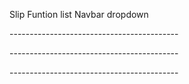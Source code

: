 <!-- @format -->

Slip Funtion
list Navbar dropdown

<!-- - init
- call
- cleanInput
- changePassword
- getOrder --------------------- GET
- loadList
- checkLoginStatusWithRefreshToken --------------------- POST
- askDeviceIdFun
- menuhome
- unShowMenuPage
- checkIsLogin
- updateLoginStatus
- getLocalToken
- refreshToken
- refreshTokenFun --------------------- POST
- WS
- checkLogin
- registerFun --------------------- POST
- SendOTP --------------------- POST
- scroller
- getQRcode --------------------- GET
- loginFun --------------------- POST -->

<p>------------------------------------------</p>
<p>------------------------------------------</p>
<p>------------------------------------------</p>

<!-- - init and call -->
<!-- - cleanInput -->
  <!-- - changePassword -->
  <!-- - getOrder --------------------- GET -->
  <!-- - loadList -->
<!-- - checkLoginStatusWithRefreshToken --------------------- POST -->
<!-- - askDeviceIdFun -->
<!-- - menuhome -->
  <!-- - unShowMenuPage -->
  <!-- - checkIsLogin -->
  <!-- - updateLoginStatus -->
  <!-- - getLocalToken -->
  <!-- - refreshToken -->
  <!-- - refreshTokenFun --------------------- POST -->
  <!-- - WS -->
<!-- - checkLogin -->
<!-- - registerFun --------------------- POST -->
<!-- - SendOTP --------------------- POST -->
  <!-- - scroller -->
  <!-- - getQRcode --------------------- GET -->
<!-- - loginFun --------------------- POST -->
  <!-- - sentCancelOrder --------------------- PUT -->
  <!-- - getRedeemHis --------------------- GET -->
  <!-- - calPage --------------------- GET -->
  <!-- - getPointCoins --------------------- GET -->
  <!-- - updateDevice --------------------- PUT -->
  <!-- - Con --------------------- GET -->
  <!-- - postOrderNow --------------------- POST -->
  <!-- - getAddress --------------------- GET -->
  <!-- - getCodeDisCountVoucher --------------------- GET -->
  <!-- - getCodeDisCountMember --------------------- GET -->
<!-- - GetDataCustomerPurchaseReportStatics --------------------- GET -->
  <!-- - GetDataCustomer --------------------- GET -->
  <!-- - getDeviceAll --------------------- GET -->
  <!-- - PreviewImg --------------------- PUT -->
  <!-- - PreviewImg_2 --------------------- PUT -->
  <!-- - CreateDistributor --------------------- POST -->
  <!-- - DeleteAddress --------------------- DELETE -->
  <!-- - EditAddress --------------------- PUT -->
  <!-- - GetAddressID --------------------- GET -->
  <!-- - forgotPass --------------------- POST -->
  <!-- - sendOTP_Forgot --------------------- POST -->
  <!-- - getProfile --------------------- GET -->
  <!-- - sendApi --------------------- POST -->
  <!-- - checkSimulated --------------------- GET -->
  <!-- - getRecommendProduct --------------------- GET -->
  <!-- - getAllProduct --------------------- GET -->
<!-- - checkIn --------------------- POST -->
  <!-- - getCheckIn --------------------- GET -->
  <!-- - getIncomeAndExpenditureDetails --------------------- GET -->
  <!-- - GetAddress --------------------- GET -->
  <!-- - getMemberTier --------------------- GET -->
  <!-- - RestartPin --------------------- PATCH -->
  <!-- - GetBill --------------------- GET -->
  <!-- - GetSolarDeviceAll --------------------- GET -->
  <!-- - GetDataMonitor --------------------- GET -->
  <!-- - getMyDevice --------------------- GET -->
  <!-- - CreateAddress --------------------- POST -->
  <!-- - GetNotification ---------------------GET -->
<!-- - sendRefund --------------------- PUT -->
  <!-- - genQR --------------------- PUT -->
  <!-- - AddSlipPayment --------------------- PUT -->
<!-- - UpdateSlipPayment --------------------- PUT -->
  <!-- - GetPaymentStatistic --------------------- GET -->
  <!-- - showCart --------------------- GET -->
  <!-- - update_quantity --------------------- PUT -->
  <!-- - delete_id --------------------- DELETE -->
  <!-- - confirmOrder --------------------- POST -->
  <!-- - getDetailProduct --------------------- PUT -->
  <!-- - GetSalesData --------------------- GET -->
  <!-- - postRedeem --------------------- POST -->
  <!-- - GetReportData --------------------- GET -->
  <!-- - chartFlowDay --------------------- GET -->
  <!-- - chartFlowMonth --------------------- GET -->
  <!-- - chartFlowYear --------------------- GET -->
  <!-- - chartFlowTotal --------------------- GET -->
  <!-- - chargePower --------------------- GET -->
  <!-- - updateProfile --------------------- PUT -->
  <!-- - AddAvatar --------------------- PUT -->
  <!-- - UpdateAvatar --------------------- patch -->
  <!-- - getAll --------------------- GET -->
<!-- - AddSlipPayment --------------------- PUT -->
  <!-- - UpdateSlipPayment --------------------- POST -->
  <!-- - getTransaction --------------------- GET -->
  <!-- - postTransfer --------------------- POST -->
  <!-- - showOrder --------------------- GET -->
  <!-- - getUserData --------------------- GET -->
  <!-- - get_dataTransaction --------------------- GET -->
<!-- - getFinancialAlipay --------------------- GET -->
<!-- - deleteAlipay --------------------- DELETE -->
<!-- - historyFunction --------------------- GET -->
<!-- - getFinancialBank --------------------- GET -->
<!-- - deleteBank --------------------- DELETE -->
<!-- - sendMessage --------------------- POST -->
<!-- - getCheckIn --------------------- GET -->
<!-- - checkInBonus --------------------- POST -->
<!-- - get2FAconvert_DSF --------------------- GET -->
<!-- - verify2faconvert_DSF --------------------- POST -->
<!-- - postconvert_DSFCIPS --------------------- POST -->
<!-- - get2FATrade --------------------- GET -->
<!-- - verify2faTrade --------------------- POST -->
<!-- - postWithdraw --------------------- POST -->
<!-- - postConvert --------------------- POST -->
<!-- - getFinancialPayments --------------------- GET -->
<!-- - checkPayMentMethod --------------------- GET -->
<!-- - feedback --------------------- POST -->
<!-- - getInstitution --------------------- GET -->
<!-- - getAnnouncement --------------------- GET -->
<!-- - news --------------------- GET -->
<!-- - first --------------------- POST -->
<!-- - redempiontcode --------------------- POST -->
<!-- - CheckMathCoupon --------------------- GET -->
<!-- - getnewgroup --------------------- GET -->
<!-- - profile_invite --------------------- GET -->
<!-- - getAnnouncement_viewID --------------------- GET -->
<!-- - getAnnouncement_view --------------------- GET -->
<!-- - getHistory --------------------- GET -->
<!-- - getVoucherInvite --------------------- GET -->
<!-- - postReceiveVouncher --------------------- POST -->
<!-- - getlevel --------------------- GET -->
<!-- - fetchPrizes --------------------- GET -->
<!-- - postSelectedPrize --------------------- POST -->
<!-- - getUserRoulette --------------------- GET -->
<!-- - luckyLeftData --------------------- GET -->
<!-- - Peer_group --------------------- GET -->
<!-- - getMyTeam_3 --------------------- GET -->
<!-- - showNews --------------------- GET -->
<!-- - allReadNotice --------------------- POST -->
<!-- - markNotificationAsRead --------------------- PATCH -->
<!-- - Getnotifications --------------------- GET -->
<!-- - Profile --------------------- GET -->
<!-- - Team --------------------- GET -->
<!-- - verified_name --------------------- GET -->
<!-- - getVoucherDaily --------------------- GET -->
<!-- - getKfLink --------------------- GET -->
<!-- - Enable2FA --------------------- POST -->
<!-- - get2FA --------------------- GET -->
<!-- - BuyProduct --------------------- POST -->
<!-- - getVoucherTeam --------------------- GET -->
<!-- - getChannels --------------------- GET -->
<!-- - postTopUp --------------------- POST -->
<!-- - getBankAll --------------------- GET -->
<!-- - getProduct --------------------- GET -->
<!-- - getHistoryTransaction --------------------- GET -->
<!-- - GetTransferHistory --------------------- GET -->
<!-- - postTransder --------------------- POST -->
<!-- - AddFilesFunc --------------------- PUT -->
<!-- - VerifiedImgAcc --------------------- POST -->
<!-- - Verified_info --------------------- GET -->
<!-- - getHistoryWithdraw --------------------- GET -->
<!-- - Recieve_DSFCIPS --------------------- GET -->
<!-- - getWallet --------------------- GET -->
<!-- - getAllPoints --------------------- GET -->
<!-- - verified_wallet --------------------- GET -->
<!-- - getLimitWithdraw --------------------- GET -->
<!-- - loopWithdraw --------------------- GET -->
